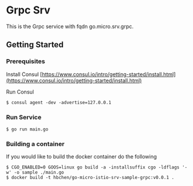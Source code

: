# Grpc Srv

This is the Grpc service with fqdn go.micro.srv.grpc.

## Getting Started

### Prerequisites

Install Consul
[https://www.consul.io/intro/getting-started/install.html](https://www.consul.io/intro/getting-started/install.html)

Run Consul
```
$ consul agent -dev -advertise=127.0.0.1
```

### Run Service

```
$ go run main.go
```

### Building a container

If you would like to build the docker container do the following
```
$ CGO_ENABLED=0 GOOS=linux go build -a -installsuffix cgo -ldflags '-w' -o sample ./main.go
$ docker build -t hbchen/go-micro-istio-srv-sample-grpc:v0.0.1 .

```